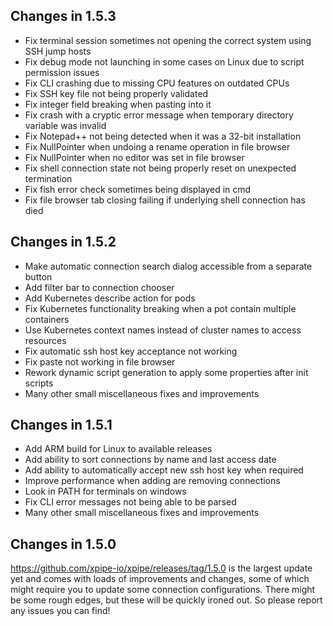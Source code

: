 ## Changes in 1.5.3

- Fix terminal session sometimes not opening the correct system using SSH jump hosts
- Fix debug mode not launching in some cases on Linux due to script permission issues
- Fix CLI crashing due to missing CPU features on outdated CPUs
- Fix SSH key file not being properly validated
- Fix integer field breaking when pasting into it
- Fix crash with a cryptic error message when temporary directory variable was invalid
- Fix Notepad++ not being detected when it was a 32-bit installation
- Fix NullPointer when undoing a rename operation in file browser
- Fix NullPointer when no editor was set in file browser
- Fix shell connection state not being properly reset on unexpected termination
- Fix fish error check sometimes being displayed in cmd
- Fix file browser tab closing failing if underlying shell connection has died

## Changes in 1.5.2

- Make automatic connection search dialog accessible from a separate button
- Add filter bar to connection chooser
- Add Kubernetes describe action for pods
- Fix Kubernetes functionality breaking when a pot contain multiple containers
- Use Kubernetes context names instead of cluster names to access resources
- Fix automatic ssh host key acceptance not working
- Fix paste not working in file browser
- Rework dynamic script generation to apply some properties after init scripts
- Many other small miscellaneous fixes and improvements

## Changes in 1.5.1

- Add ARM build for Linux to available releases
- Add ability to sort connections by name and last access date
- Add ability to automatically accept new ssh host key when required
- Improve performance when adding are removing connections
- Look in PATH for terminals on windows
- Fix CLI error messages not being able to be parsed
- Many other small miscellaneous fixes and improvements

## Changes in 1.5.0

https://github.com/xpipe-io/xpipe/releases/tag/1.5.0 is the largest update yet and comes with loads of improvements and changes, some of which might require you to update some connection configurations. There might be some rough edges, but these will be quickly ironed out. So please report any issues you can find!
